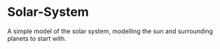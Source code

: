 # Solar-System
A simple model of the solar system, modelling the sun and surrounding planets to start with.

